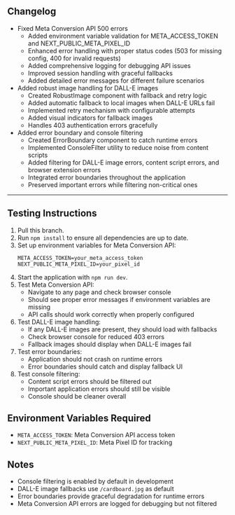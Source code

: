 ## Changelog

- Fixed Meta Conversion API 500 errors
  - Added environment variable validation for META_ACCESS_TOKEN and NEXT_PUBLIC_META_PIXEL_ID
  - Enhanced error handling with proper status codes (503 for missing config, 400 for invalid requests)
  - Added comprehensive logging for debugging API issues
  - Improved session handling with graceful fallbacks
  - Added detailed error messages for different failure scenarios
- Added robust image handling for DALL-E images
  - Created RobustImage component with fallback and retry logic
  - Added automatic fallback to local images when DALL-E URLs fail
  - Implemented retry mechanism with configurable attempts
  - Added visual indicators for fallback images
  - Handles 403 authentication errors gracefully
- Added error boundary and console filtering
  - Created ErrorBoundary component to catch runtime errors
  - Implemented ConsoleFilter utility to reduce noise from content scripts
  - Added filtering for DALL-E image errors, content script errors, and browser extension errors
  - Integrated error boundaries throughout the application
  - Preserved important errors while filtering non-critical ones

---

## Testing Instructions

1. Pull this branch.
2. Run `npm install` to ensure all dependencies are up to date.
3. Set up environment variables for Meta Conversion API:
   ```
   META_ACCESS_TOKEN=your_meta_access_token
   NEXT_PUBLIC_META_PIXEL_ID=your_pixel_id
   ```
4. Start the application with `npm run dev`.
5. Test Meta Conversion API:
   - Navigate to any page and check browser console
   - Should see proper error messages if environment variables are missing
   - API calls should work correctly when properly configured
6. Test DALL-E image handling:
   - If any DALL-E images are present, they should load with fallbacks
   - Check browser console for reduced 403 errors
   - Fallback images should display when DALL-E images fail
7. Test error boundaries:
   - Application should not crash on runtime errors
   - Error boundaries should catch and display fallback UI
8. Test console filtering:
   - Content script errors should be filtered out
   - Important application errors should still be visible
   - Console should be cleaner overall

## Environment Variables Required

- `META_ACCESS_TOKEN`: Meta Conversion API access token
- `NEXT_PUBLIC_META_PIXEL_ID`: Meta Pixel ID for tracking

## Notes

- Console filtering is enabled by default in development
- DALL-E image fallbacks use `/cardboard.jpg` as default
- Error boundaries provide graceful degradation for runtime errors
- Meta Conversion API errors are logged for debugging but not filtered 